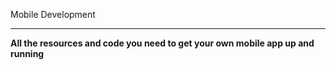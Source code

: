 ﻿Mobile Development---**All the resources and code you need to get your own mobile app up and running**